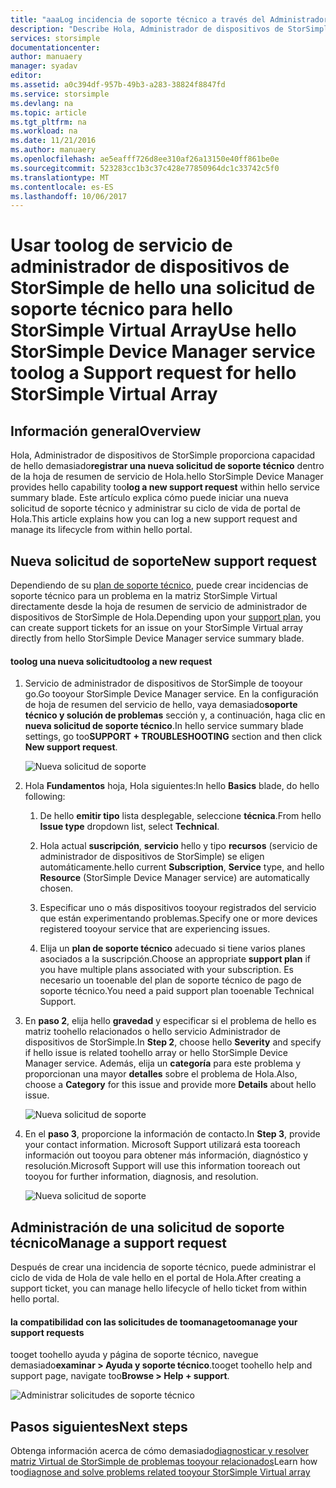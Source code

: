 ```yaml
---
title: "aaaLog incidencia de soporte técnico a través del Administrador de dispositivos de StorSimple | Documentos de Microsoft"
description: "Describe Hola, Administrador de dispositivos de StorSimple capacidad de diagnosticar y explica cómo toouse tootroubleshoot la matriz Virtual de StorSimple."
services: storsimple
documentationcenter: 
author: manuaery
manager: syadav
editor: 
ms.assetid: a0c394df-957b-49b3-a283-38824f8847fd
ms.service: storsimple
ms.devlang: na
ms.topic: article
ms.tgt_pltfrm: na
ms.workload: na
ms.date: 11/21/2016
ms.author: manuaery
ms.openlocfilehash: ae5eafff726d8ee310af26a13150e40ff861be0e
ms.sourcegitcommit: 523283cc1b3c37c428e77850964dc1c33742c5f0
ms.translationtype: MT
ms.contentlocale: es-ES
ms.lasthandoff: 10/06/2017
---
```

# <a name="use-hello-storsimple-device-manager-service-toolog-a-support-request-for-hello-storsimple-virtual-array"></a><span data-ttu-id="41478-103">Usar toolog de servicio de administrador de dispositivos de StorSimple de hello una solicitud de soporte técnico para hello StorSimple Virtual Array</span><span class="sxs-lookup"><span data-stu-id="41478-103">Use hello StorSimple Device Manager service toolog a Support request for hello StorSimple Virtual Array</span></span>

## <a name="overview"></a><span data-ttu-id="41478-104">Información general</span><span class="sxs-lookup"><span data-stu-id="41478-104">Overview</span></span>

<span data-ttu-id="41478-105">Hola, Administrador de dispositivos de StorSimple proporciona capacidad de hello demasiado**registrar una nueva solicitud de soporte técnico** dentro de la hoja de resumen de servicio de Hola.</span><span class="sxs-lookup"><span data-stu-id="41478-105">hello StorSimple Device Manager provides hello capability too**log a new support request** within hello service summary blade.</span></span> <span data-ttu-id="41478-106">Este artículo explica cómo puede iniciar una nueva solicitud de soporte técnico y administrar su ciclo de vida de portal de Hola.</span><span class="sxs-lookup"><span data-stu-id="41478-106">This article explains how you can log a new support request and manage its lifecycle from within hello portal.</span></span>

## <a name="new-support-request"></a><span data-ttu-id="41478-107">Nueva solicitud de soporte</span><span class="sxs-lookup"><span data-stu-id="41478-107">New support request</span></span>

<span data-ttu-id="41478-108">Dependiendo de su [plan de soporte técnico](https://azure.microsoft.com/support/plans/), puede crear incidencias de soporte técnico para un problema en la matriz StorSimple Virtual directamente desde la hoja de resumen de servicio de administrador de dispositivos de StorSimple de Hola.</span><span class="sxs-lookup"><span data-stu-id="41478-108">Depending upon your [support plan](https://azure.microsoft.com/support/plans/), you can create support tickets for an issue on your StorSimple Virtual array directly from hello StorSimple Device Manager service summary blade.</span></span>

#### <a name="toolog-a-new-request"></a><span data-ttu-id="41478-109">toolog una nueva solicitud</span><span class="sxs-lookup"><span data-stu-id="41478-109">toolog a new request</span></span>

1. <span data-ttu-id="41478-110">Servicio de administrador de dispositivos de StorSimple de tooyour go.</span><span class="sxs-lookup"><span data-stu-id="41478-110">Go tooyour StorSimple Device Manager service.</span></span> <span data-ttu-id="41478-111">En la configuración de hoja de resumen del servicio de hello, vaya demasiado**soporte técnico y solución de problemas** sección y, a continuación, haga clic en **nueva solicitud de soporte técnico**.</span><span class="sxs-lookup"><span data-stu-id="41478-111">In hello service summary blade settings, go too**SUPPORT + TROUBLESHOOTING** section and then click **New support request**.</span></span>
   
    ![Nueva solicitud de soporte](./media/storsimple-virtual-array-log-support-ticket/log-support-ticket1.png)

2. <span data-ttu-id="41478-113">Hola **Fundamentos** hoja, Hola siguientes:</span><span class="sxs-lookup"><span data-stu-id="41478-113">In hello **Basics** blade, do hello following:</span></span>

    1. <span data-ttu-id="41478-114">De hello **emitir tipo** lista desplegable, seleccione **técnica**.</span><span class="sxs-lookup"><span data-stu-id="41478-114">From hello **Issue type** dropdown list, select **Technical**.</span></span> 
    
    2. <span data-ttu-id="41478-115">Hola actual **suscripción**, **servicio** hello y tipo **recursos** (servicio de administrador de dispositivos de StorSimple) se eligen automáticamente.</span><span class="sxs-lookup"><span data-stu-id="41478-115">hello current **Subscription**, **Service** type, and hello **Resource** (StorSimple Device Manager service) are automatically chosen.</span></span> 

    3. <span data-ttu-id="41478-116">Especificar uno o más dispositivos tooyour registrados del servicio que están experimentando problemas.</span><span class="sxs-lookup"><span data-stu-id="41478-116">Specify one or more devices registered tooyour service that are experiencing issues.</span></span>

    4. <span data-ttu-id="41478-117">Elija un **plan de soporte técnico** adecuado si tiene varios planes asociados a la suscripción.</span><span class="sxs-lookup"><span data-stu-id="41478-117">Choose an appropriate **support plan** if you have multiple plans associated with your subscription.</span></span> <span data-ttu-id="41478-118">Es necesario un tooenable del plan de soporte técnico de pago de soporte técnico.</span><span class="sxs-lookup"><span data-stu-id="41478-118">You need a paid support plan tooenable Technical Support.</span></span>

3. <span data-ttu-id="41478-119">En **paso 2**, elija hello **gravedad** y especificar si el problema de hello es matriz toohello relacionados o hello servicio Administrador de dispositivos de StorSimple.</span><span class="sxs-lookup"><span data-stu-id="41478-119">In **Step 2**, choose hello **Severity** and specify if hello issue is related toohello array or hello StorSimple Device Manager service.</span></span> <span data-ttu-id="41478-120">Además, elija un **categoría** para este problema y proporcionan una mayor **detalles** sobre el problema de Hola.</span><span class="sxs-lookup"><span data-stu-id="41478-120">Also, choose a **Category** for this issue and provide more **Details** about hello issue.</span></span>
   
    ![Nueva solicitud de soporte](./media/storsimple-virtual-array-log-support-ticket/log-support-ticket2.png)

4. <span data-ttu-id="41478-122">En el **paso 3**, proporcione la información de contacto.</span><span class="sxs-lookup"><span data-stu-id="41478-122">In **Step 3**, provide your contact information.</span></span> <span data-ttu-id="41478-123">Microsoft Support utilizará esta tooreach información out tooyou para obtener más información, diagnóstico y resolución.</span><span class="sxs-lookup"><span data-stu-id="41478-123">Microsoft Support will use this information tooreach out tooyou for further information, diagnosis, and resolution.</span></span>
   
    ![Nueva solicitud de soporte](./media/storsimple-virtual-array-log-support-ticket/log-support-ticket3.png)

## <a name="manage-a-support-request"></a><span data-ttu-id="41478-125">Administración de una solicitud de soporte técnico</span><span class="sxs-lookup"><span data-stu-id="41478-125">Manage a support request</span></span>

<span data-ttu-id="41478-126">Después de crear una incidencia de soporte técnico, puede administrar el ciclo de vida de Hola de vale hello en el portal de Hola.</span><span class="sxs-lookup"><span data-stu-id="41478-126">After creating a support ticket, you can manage hello lifecycle of hello ticket from within hello portal.</span></span>

#### <a name="toomanage-your-support-requests"></a><span data-ttu-id="41478-127">la compatibilidad con las solicitudes de toomanage</span><span class="sxs-lookup"><span data-stu-id="41478-127">toomanage your support requests</span></span>

<span data-ttu-id="41478-128">tooget toohello ayuda y página de soporte técnico, navegue demasiado**examinar > Ayuda y soporte técnico**.</span><span class="sxs-lookup"><span data-stu-id="41478-128">tooget toohello help and support page, navigate too**Browse > Help + support**.</span></span>

![Administrar solicitudes de soporte técnico](./media/storsimple-virtual-array-log-support-ticket/manage-support-tickets.png)

## <a name="next-steps"></a><span data-ttu-id="41478-130">Pasos siguientes</span><span class="sxs-lookup"><span data-stu-id="41478-130">Next steps</span></span>

<span data-ttu-id="41478-131">Obtenga información acerca de cómo demasiado[diagnosticar y resolver matriz Virtual de StorSimple de problemas tooyour relacionados](storsimple-virtual-array-diagnose-problems.md)</span><span class="sxs-lookup"><span data-stu-id="41478-131">Learn how too[diagnose and solve problems related tooyour StorSimple Virtual array](storsimple-virtual-array-diagnose-problems.md)</span></span>


